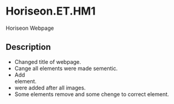# Horiseon.ET.HM1
Horiseon Webpage 

## Description
- Changed title of webpage.
- Cange all <dive> elements were made sementic.
- Add <aside> element.
- <alt> were added after all images.
- Some <class> elements remove and some chenge to correct element.

